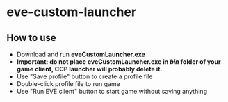 # eve-custom-launcher
## How to use
* Download and run **eveCustomLauncher.exe**
* **Important: do not place eveCustomLauncher.exe in *bin* folder of your game client, CCP launcher will probably delete it.**
* Use "Save profile" button to create a profile file
* Double-click profile file to run game
* Use "Run EVE client" button to start game without saving anything

